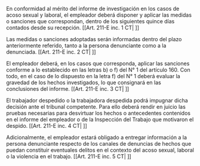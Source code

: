 En conformidad al mérito del informe de investigación en los casos de acoso sexual y laboral, el empleador deberá disponer y aplicar las medidas o sanciones que correspondan, dentro de los siguientes quince días contados desde su recepción. [[Art. 211-E inc. 1 CT| ]]

Las medidas o sanciones adoptadas serán informadas dentro del plazo anteriormente referido, tanto a la persona denunciante como a la denunciada. [[Art. 211-E inc. 2 CT| ]]

El empleador deberá, en los casos que corresponda, aplicar las sanciones conforme a lo establecido en las letras b) o f) del N° 1 del artículo 160. Con todo, en el caso de lo dispuesto en la letra f) del N° 1 deberá evaluar la gravedad de los hechos investigados, lo que consignará en las conclusiones del informe. [[Art. 211-E inc. 3 CT| ]]

El trabajador despedido o la trabajadora despedida podrá impugnar dicha decisión ante el tribunal competente. Para ello deberá rendir en juicio las pruebas necesarias para desvirtuar los hechos o antecedentes contenidos en el informe del empleador o de la Inspección del Trabajo que motivaron el despido. [[Art. 211-E inc. 4 CT| ]]

Adicionalmente, el empleador estará obligado a entregar información a la persona denunciante respecto de los canales de denuncias de hechos que puedan constituir eventuales delitos en el contexto del acoso sexual, laboral o la violencia en el trabajo. [[Art. 211-E inc. 5 CT| ]]